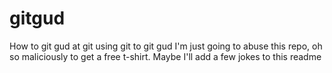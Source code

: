 # gitgud
How to git gud at git  using git to git gud
I'm just going to abuse this repo, oh so maliciously to get a free t-shirt. Maybe I'll add a few jokes to this readme

